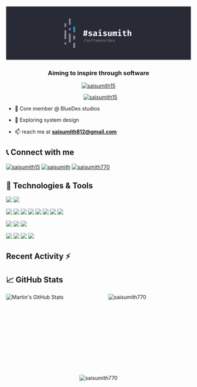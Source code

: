 [![Header](https://raw.githubusercontent.com/saisumith770/saisumith770/master/github_profile_banner.svg "Header")](https://saisumith.netlify.app)

<h3 align="center">Aiming to inspire through software</h3>

<div align="center">
 <a href="https://twitter.com/saisumith15" target="blank"><img src="https://img.shields.io/twitter/follow/saisumith15?logo=twitter&style=for-the-badge" alt="saisumith15" /></a>

<a style="margin-left:10px;" href="https://www.linkedin.com/in/sai-sumith-a2b0061b5/" target="blank"><img src="https://img.shields.io/twitter/follow/saisumith?logo=linkedin&style=for-the-badge" alt="saisumith15" /></a>

</div>

- 🔭 Core member @ BlueDes studios

- 🌱 Exploring system design

- 📫 reach me at **saisumith812@gmail.com**

## 📞 Connect with me

<p align="left">
<a href="https://twitter.com/saisumith15" target="blank"><img align="center" src="https://raw.githubusercontent.com/rahuldkjain/github-profile-readme-generator/master/src/images/icons/Social/twitter.svg" alt="saisumith15" height="30" width="40" /></a>
<a href="https://www.linkedin.com/in/sai-sumith-a2b0061b5/" target="blank"><img align="center" src="https://raw.githubusercontent.com/rahuldkjain/github-profile-readme-generator/master/src/images/icons/Social/linked-in-alt.svg" alt="saisumith" height="30" width="40" /></a>
<a href="https://leetcode.com/saisumith770/" target="blank"><img align="center" src="https://raw.githubusercontent.com/rahuldkjain/github-profile-readme-generator/master/src/images/icons/Social/leet-code.svg" alt="saisumith770" height="30" width="40" /></a>
</p>

## 🔧 Technologies & Tools

![](https://img.shields.io/badge/OS-Linux-informational?style=flat&logo=linux&logoColor=white&color=2bbc8a)
![](https://img.shields.io/badge/Editor-Neovim-informational?style=flat&logo=neovim&logoColor=white&color=2bbc8a)

![](https://img.shields.io/badge/Code-Typescript-informational?style=flat&logo=typescript&logoColor=white&color=2bbc8a)
![](https://img.shields.io/badge/Code-JavaScript-informational?style=flat&logo=javascript&logoColor=white&color=2bbc8a)
![](https://img.shields.io/badge/Code-Golang-informational?style=flat&logo=go&logoColor=white&color=2bbc8a)
![](https://img.shields.io/badge/Code-Dart-informational?style=flat&logo=dart&logoColor=white&color=2bbc8a)
![](https://img.shields.io/badge/Code-Python-informational?style=flat&logo=python&logoColor=white&color=2bbc8a)
![](https://img.shields.io/badge/Code-Java-informational?style=flat&logo=java&logoColor=white&color=2bbc8a)
![](https://img.shields.io/badge/Code-C-informational?style=flat&logo=c&logoColor=white&color=2bbc8a)
![](https://img.shields.io/badge/Code-Elixir-informational?style=flat&logo=elixir&logoColor=white&color=2bbc8a)

![](https://img.shields.io/badge/Code-React-informational?style=flat&logo=react&logoColor=white&color=2bbc8a)
![](https://img.shields.io/badge/Code-Flutter-informational?style=flat&logo=flutter&logoColor=white&color=2bbc8a)
![](https://img.shields.io/badge/Code-Android-informational?style=flat&logo=android&logoColor=white&color=2bbc8a)

![](https://img.shields.io/badge/Shell-Fish-informational?style=flat&logo=gnu-bash&logoColor=white&color=2bbc8a)
![](https://img.shields.io/badge/Tools-MySQL-informational?style=flat&logo=mysql&logoColor=white&color=2bbc8a)
![](https://img.shields.io/badge/Tools-PostgreSQL-informational?style=flat&logo=postgresql&logoColor=white&color=2bbc8a)
![](https://img.shields.io/badge/Tools-Docker-informational?style=flat&logo=docker&logoColor=white&color=2bbc8a)

## Recent Activity :zap:
<!--START_SECTION:activity-->
<!--END_SECTION:activity-->

## &#x1f4c8; GitHub Stats

<div style="display:flex;flex-wrap:wrap;justify-content:space-between">
  <img align="center" height="200px" src="https://github-readme-stats.vercel.app/api?username=saisumith770&show_icons=true&line_height=27&count_private=true&title_color=ffffff&text_color=c9cacc&icon_color=2bbc8a&bg_color=1d1f21" alt="Martin's GitHub Stats" />
<img align="center" height="200px" src="https://github-readme-stats.vercel.app/api/top-langs?username=saisumith770&show_icons=true&locale=en&layout=compact&tex&title_color=ffffff&text_color=c9cacc&icon_color=2bbc8a&bg_color=1d1f21" alt="saisumith770" /></p>
  </div>

<div align="center"><img style="position:relative;top:20px" src="https://github-readme-streak-stats.herokuapp.com/?user=saisumith770" alt="saisumith770" /></div>
